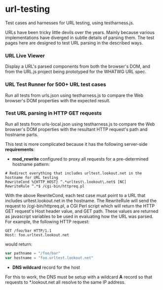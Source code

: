 url-testing
===========

Test cases and harnesses for URL testing, using testharness.js.

URLs have been tricky little devils over the years. Mainly because various implementations have diverged 
in subtle details of parsing them. The test pages here are designed to test URL parsing in the described ways.

### URL Live Viewer
Display a URL's parsed components from both the browser's DOM, and from the URL.js project being prototyped
for the WHATWG URL spec.

### URL Test Runner for 500+ URL test cases
Run all tests from urls.json using testharness.js to compare the Web browser's DOM properties with the expected result.

### Test URL parsing in HTTP GET requests
Run all tests from urls-local.json using testharness.js to compare the Web browser's DOM properties with the 
resultant HTTP request's path and hostname parts.

This test is more complicated because it has the following server-side __requirements__:

- __mod_rewrite__ configured to proxy all requests for a pre-determined hostname pattern:

```
# Redirect everything that includes urltest.lookout.net in the hostname for URL testing
RewriteCond %{HTTP_HOST} ^.*urltest\.lookout\.net$ [NC]
RewriteRule ^.*$ /cgi-bin/httpreq.pl
```

With the above RewriteCond, each test case must point to a URL that includes urltest.lookout.net in the hostname.
The RewriteRule will send the request to /cgi-bin/httpreq.pl, a CGI Perl script which will return the HTTP GET
request's Host header value, and GET path.  These values are returned as javascript variables to be used in 
evaluating how the URL was parsed.  For example, the following HTTP request:

```
GET /foo/bar HTTP/1.1
Host: foo.urltest.lookout.net
```

would return:

```javascript
var pathname = "/foo/bar"
var hostname = "foo.urltest.lookout.net"
```

- __DNS wildcard__ record for the host

For this to work, the DNS must be setup with a wildcard __A__ record so that requests to *.lookout.net all resolve
to the same IP address.


